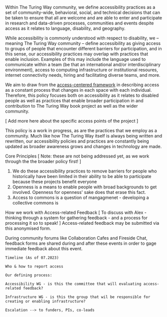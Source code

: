 Within The Turing Way community, we define accessibility practices as a set of community-wide, behavioral, social, and technical decisions that can be taken to ensure that all are welcome and are able to enter and participate in research and data-driven processes, communities and events despite access as it relates to language, disability, and geography. 

While accessibility is commonly understood with respect to disability, we – meaning The Turing Way community – define accessibility as giving access to groups of people that encounter different barriers for participation, and in this sense, our accessibility practices may overlap with practices that enable inclusion. Examples of this may include the language used to communicate within a team (be that an international and/or interdisciplinary environment), access to computing infrastructure or institutional resoures, internet connectivity needs, hiring and facilitating diverse teams, and more. 

We aim to draw from the [access-centered framework](https://accesscenteredmovement.com/what-access-centered-means/) in describing access as a constant process that changes in each space with each individual. Therefore, this policy focuses both on accessibility as it relates to disabled people as well as practices that enable broader participation in and contribution to The Turing Way book project as well as the wider community. 

[ Add more here about the specific access points of the project ] 

This policy is a work in progress, as are the practices that we employ as a community. Much like how The Turing Way itself is always being written and rewritten, our accessibility policies and practices are constantly being updated as broader awareness grows and changes in technology are made.

Core Principles
[ Note: these are not being addressed yet, as we work through the the broader policy first! ]
1. We do these accessibility practices to remove barriers for people who historically have been limited in their ability to be able to participate because these projects benefit everyone
2. Openness is a means to enable people with broad backgrounds to get involved. Openness for openness' sake does that erase this fact.
3. Access to commons is a question of mangagmenet - developing a collective commons is 

How we work with Access-related Feedback
[ To discuss with Alex - thinking through a system for gathering feedback - and a process for processing it so to speak! ]
Access-related feedback may be submitted via this anonymised form.

During community forums like Collaboration Cafes and Fireside Chat, feedback forms are shared during and after these events in order to gage immediate feedback about this event. 

    Timeline (As of 07.2023)

    Who & how to report access

    Our defining process:

    Accessibility WG - is this the committee that will evaluating access-related feedback?

    Infrastructure WG - is this the group that wil be responsible for creating or enabling infrastructure?

    Escalation --> to funders, PIs, co-leads